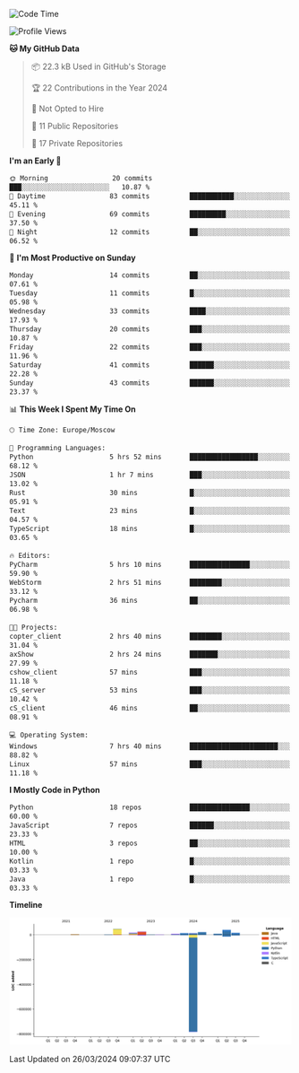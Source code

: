 <!--START_SECTION:waka-->
![Code Time](http://img.shields.io/badge/Code%20Time-232%20hrs%2046%20mins-blue)

![Profile Views](http://img.shields.io/badge/Profile%20Views-19-blue)

**🐱 My GitHub Data** 

> 📦 22.3 kB Used in GitHub's Storage 
 > 
> 🏆 22 Contributions in the Year 2024
 > 
> 🚫 Not Opted to Hire
 > 
> 📜 11 Public Repositories 
 > 
> 🔑 17 Private Repositories 
 > 
**I'm an Early 🐤** 

```text
🌞 Morning                20 commits          ███░░░░░░░░░░░░░░░░░░░░░░   10.87 % 
🌆 Daytime                83 commits          ███████████░░░░░░░░░░░░░░   45.11 % 
🌃 Evening                69 commits          █████████░░░░░░░░░░░░░░░░   37.50 % 
🌙 Night                  12 commits          ██░░░░░░░░░░░░░░░░░░░░░░░   06.52 % 
```
📅 **I'm Most Productive on Sunday** 

```text
Monday                   14 commits          ██░░░░░░░░░░░░░░░░░░░░░░░   07.61 % 
Tuesday                  11 commits          █░░░░░░░░░░░░░░░░░░░░░░░░   05.98 % 
Wednesday                33 commits          ████░░░░░░░░░░░░░░░░░░░░░   17.93 % 
Thursday                 20 commits          ███░░░░░░░░░░░░░░░░░░░░░░   10.87 % 
Friday                   22 commits          ███░░░░░░░░░░░░░░░░░░░░░░   11.96 % 
Saturday                 41 commits          ██████░░░░░░░░░░░░░░░░░░░   22.28 % 
Sunday                   43 commits          ██████░░░░░░░░░░░░░░░░░░░   23.37 % 
```


📊 **This Week I Spent My Time On** 

```text
🕑︎ Time Zone: Europe/Moscow

💬 Programming Languages: 
Python                   5 hrs 52 mins       █████████████████░░░░░░░░   68.12 % 
JSON                     1 hr 7 mins         ███░░░░░░░░░░░░░░░░░░░░░░   13.02 % 
Rust                     30 mins             █░░░░░░░░░░░░░░░░░░░░░░░░   05.91 % 
Text                     23 mins             █░░░░░░░░░░░░░░░░░░░░░░░░   04.57 % 
TypeScript               18 mins             █░░░░░░░░░░░░░░░░░░░░░░░░   03.65 % 

🔥 Editors: 
PyCharm                  5 hrs 10 mins       ███████████████░░░░░░░░░░   59.90 % 
WebStorm                 2 hrs 51 mins       ████████░░░░░░░░░░░░░░░░░   33.12 % 
Pycharm                  36 mins             ██░░░░░░░░░░░░░░░░░░░░░░░   06.98 % 

🐱‍💻 Projects: 
copter_client            2 hrs 40 mins       ████████░░░░░░░░░░░░░░░░░   31.04 % 
axShow                   2 hrs 24 mins       ███████░░░░░░░░░░░░░░░░░░   27.99 % 
cshow_client             57 mins             ███░░░░░░░░░░░░░░░░░░░░░░   11.18 % 
cS_server                53 mins             ███░░░░░░░░░░░░░░░░░░░░░░   10.42 % 
cS_client                46 mins             ██░░░░░░░░░░░░░░░░░░░░░░░   08.91 % 

💻 Operating System: 
Windows                  7 hrs 40 mins       ██████████████████████░░░   88.82 % 
Linux                    57 mins             ███░░░░░░░░░░░░░░░░░░░░░░   11.18 % 
```

**I Mostly Code in Python** 

```text
Python                   18 repos            ███████████████░░░░░░░░░░   60.00 % 
JavaScript               7 repos             ██████░░░░░░░░░░░░░░░░░░░   23.33 % 
HTML                     3 repos             ██░░░░░░░░░░░░░░░░░░░░░░░   10.00 % 
Kotlin                   1 repo              █░░░░░░░░░░░░░░░░░░░░░░░░   03.33 % 
Java                     1 repo              █░░░░░░░░░░░░░░░░░░░░░░░░   03.33 % 
```



**Timeline**

![Lines of Code chart](https://raw.githubusercontent.com/adlemx/adlemx/main/assets/bar_graph.png)


 Last Updated on 26/03/2024 09:07:37 UTC
<!--END_SECTION:waka-->
